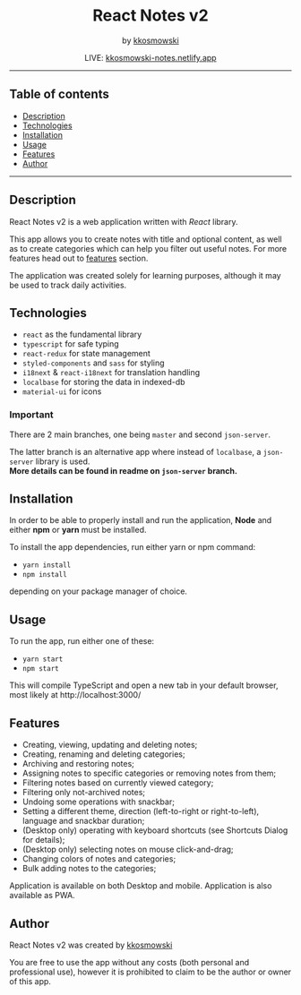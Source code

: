 <div align="center">

# React Notes v2

by <a rel="author" href="http://github.com/kkosmowski/">kkosmowski</a>

LIVE: <a href="http://kkosmowski-notes.netlify.app/" target="_blank">kkosmowski-notes.netlify.app</a>

</div>

---

## Table of contents

* [Description](#description)
* [Technologies](#technologies)
* [Installation](#installation)
* [Usage](#usage)
* [Features](#features)
* [Author](#author)

---

## Description

React Notes v2 is a web application written with *React* library.

This app allows you to create notes with title and optional content, as well as to create categories which can help you filter out useful notes.
For more features head out to [features](#features) section.

The application was created solely for learning purposes, although it may be used to track daily activities.



## Technologies
* `react` as the fundamental library 
* `typescript` for safe typing
* `react-redux` for state management
* `styled-components` and `sass` for styling
* `i18next` & `react-i18next` for translation handling
* `localbase` for storing the data in indexed-db
* `material-ui` for icons

### Important

There are 2 main branches, one being `master` and second `json-server`.

The latter branch is an alternative app where instead of `localbase`, a `json-server` library is used.<br>
**More details can be found in readme on `json-server` branch.**



## Installation

In order to be able to properly install and run the application, **Node** and either **npm**  or **yarn** must be installed.

To install the app dependencies, run either yarn or npm command:
* `yarn install`
* `npm install`

depending on your package manager of choice.



## Usage

To run the app, run either one of these:
* `yarn start`
* `npm start`

This will compile TypeScript and open a new tab in your default browser, most likely at http://localhost:3000/



## Features
- Creating, viewing, updating and deleting notes;
- Creating, renaming and deleting categories;
- Archiving and restoring notes;
- Assigning notes to specific categories or removing notes from them;
- Filtering notes based on currently viewed category;
- Filtering only not-archived notes;
- Undoing some operations with snackbar;
- Setting a different theme, direction (left-to-right or right-to-left), language and snackbar duration;
- (Desktop only) operating with keyboard shortcuts (see Shortcuts Dialog for details);
- (Desktop only) selecting notes on mouse click-and-drag;
- Changing colors of notes and categories;
- Bulk adding notes to the categories;

Application is available on both Desktop and mobile.
Application is also available as PWA.



## Author

React Notes v2 was created by <a rel="author" href="http://github.com/kkosmowski/">kkosmowski</a>

You are free to use the app without any costs (both personal and professional use), however it is prohibited to claim to be the author or owner of this app.